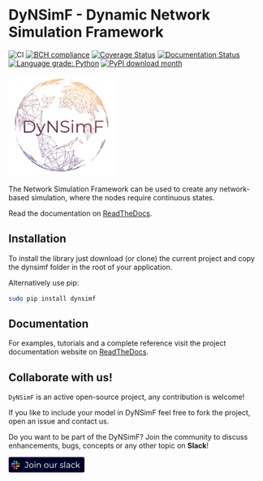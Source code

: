 # DyNSimF - Dynamic Network Simulation Framework

![CI](https://github.com/Tensaiz/DyNSimF/workflows/CI/badge.svg)
[![BCH compliance](https://bettercodehub.com/edge/badge/Tensaiz/DyNSimF?branch=master)](https://bettercodehub.com/)
[![Coverage Status](https://coveralls.io/repos/github/Tensaiz/DyNSimF/badge.svg?branch=master)](https://coveralls.io/github/Tensaiz/DyNSimF?branch=master)
[![Documentation Status](https://readthedocs.org/projects/dynsimf/badge/?version=latest)](http://dynsimf.readthedocs.io/en/latest/?badge=latest)
[![Language grade: Python](https://img.shields.io/lgtm/grade/python/g/Tensaiz/DyNSimF.svg?logo=lgtm&logoWidth=18)](https://lgtm.com/projects/g/Tensaiz/DyNSimF/context:python)
[![PyPI download month](https://img.shields.io/pypi/dm/dynsimf.svg?color=blue&style=plastic)](https://pypi.python.org/pypi/dynsimf/)

<img src="https://github.com/Tensaiz/DyNSimF/blob/core-features/docs/mock_logo.png" alt="DyNSimF logo" height="200"/>

The Network Simulation Framework can be used to create any network-based simulation, where the nodes require continuous states.

Read the documentation on [ReadTheDocs](http://dynsimf.readthedocs.io).


## Installation

To install the library just download (or clone) the current project and copy the dynsimf folder in the root of your application.

Alternatively use pip:
```bash
sudo pip install dynsimf
```


## Documentation

For examples, tutorials and a complete reference visit the project documentation website on [ReadTheDocs](http://dynsimf.readthedocs.io).



## Collaborate with us!

``DyNSimF`` is an active open-source project, any contribution is welcome!

If you like to include your model in DyNSimF feel free to fork the project, open an issue and contact us.

Do you want to be part of the DyNSimF? Join the community to discuss enhancements, bugs, concepts or any other topic on **Slack**!

[<img align="middle" width="150" src="https://github.com/Tensaiz/DyNSimF/blob/core-features/docs/join_slack.png">](https://join.slack.com/t/networksimula-dur1487/shared_invite/zt-i3d3qcz8-UiCHZ_WHX4f7Dl9aQ6TQMQ)
